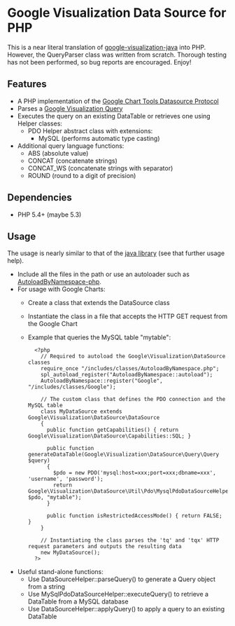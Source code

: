 Google Visualization Data Source for PHP
========================================

This is a near literal translation of [google-visualization-java](https://code.google.com/p/google-visualization-java/source/browse/trunk/src/main/java/com/google/visualization/datasource/) into PHP.  However, the QueryParser class was written from scratch.  Thorough testing has not been performed, so bug reports are encouraged.  Enjoy!


Features
--------

- A PHP implementation of the [Google Chart Tools Datasource Protocol](https://developers.google.com/chart/interactive/docs/dev/implementing_data_source)
- Parses a [Google Visualization Query](https://developers.google.com/chart/interactive/docs/querylanguage)
- Executes the query on an existing DataTable or retrieves one using Helper classes:
    - PDO Helper abstract class with extensions:
        - MySQL (performs automatic type casting)
- Additional query language functions:
    - ABS (absolute value)
    - CONCAT (concatenate strings)
    - CONCAT_WS (concatenate strings with separator)
    - ROUND (round to a digit of precision)


Dependencies
------------

- PHP 5.4+ (maybe 5.3)


Usage
-----

The usage is nearly similar to that of the [java library](https://developers.google.com/chart/interactive/docs/dev/dsl_about) (see that further usage help).
- Include all the files in the path or use an autoloader such as [AutoloadByNamespace-php](https://github.com/bggardner/AutoloadByNamespace-php).
- For usage with Google Charts:
    - Create a class that extends the DataSource class
    - Instantiate the class in a file that accepts the HTTP GET request from the Google Chart
    - Example that queries the MySQL table "mytable":

            <?php
              // Required to autoload the Google\Visualization\DataSource classes
              require_once "/includes/classes/AutoloadByNamespace.php";
              spl_autoload_register("AutoloadByNamespace::autoload");
              AutoloadByNamespace::register("Google", "/includes/classes/Google");

              // The custom class that defines the PDO connection and the MySQL table
              class MyDataSource extends Google\Visualization\DataSource\DataSource
              {
                public function getCapabilities() { return Google\Visualization\DataSource\Capabilities::SQL; }

                public function generateDataTable(Google\Visualization\DataSource\Query\Query $query)
                {
                  $pdo = new PDO('mysql:host=xxx;port=xxx;dbname=xxx', 'username', 'password');
                  return Google\Visualization\DataSource\Util\Pdo\MysqlPdoDataSourceHelper::executeQuery($query, $pdo, "mytable");
                }

                public function isRestrictedAccessMode() { return FALSE; }
              }

              // Instantiating the class parses the 'tq' and 'tqx' HTTP request parameters and outputs the resulting data
              new MyDataSource();
            ?>

- Useful stand-alone functions:
    - Use DataSourceHelper::parseQuery() to generate a Query object from a string
    - Use MySqlPdoDataSourceHelper::executeQuery() to retrieve a DataTable from a MySQL database
    - Use DataSourceHelper::applyQuery() to apply a query to an existing DataTable
